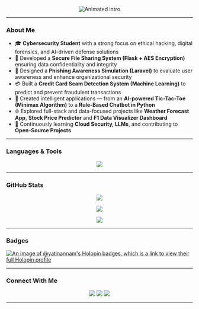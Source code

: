 <p align="center">
  <img src="https://readme-typing-svg.demolab.com?font=Fira+Code&size=35&pause=1000&duration=4000&center=true&vCenter=true&width=600&lines=Hey+there,+I'm+Yatin!;Cybersecurity+Enthusiast;Tech+Explorer;Aspiring+Ethical+Hacker&color=20E4C7%2CF20CE0%2CFFA500%2C00FFFF" alt="Animated intro" />
</p>

---

### About Me  

- 🎓 **Cybersecurity Student** with a strong focus on ethical hacking, digital forensics, and AI-driven defense solutions   
- 🔐 Developed a **Secure File Sharing System (Flask + AES Encryption)** ensuring data confidentiality and integrity  
- 🧠 Designed a **Phishing Awareness Simulation (Laravel)** to evaluate user awareness and enhance organizational security
- 💳 Built a **Credit Card Scam Detection System (Machine Learning)** to predict and prevent fraudulent transactions 
- 🤖 Created intelligent applications — from an **AI-powered Tic-Tac-Toe (Minimax Algorithm)** to a **Rule-Based Chatbot in Python**  
- 🌐 Explored full-stack and data-focused projects like **Weather Forecast App**, **Stock Price Predictor** and **F1 Data Visualizer Dashboard**  
- 🚀 Continuously learning **Cloud Security, LLMs**, and contributing to **Open-Source Projects**  

---

### Languages & Tools

<p align="center">
  <img src="https://skillicons.dev/icons?i=c,cpp,java,python,javascript,php,html,css,react,nodejs,flask,mysql,git,github,docker,linux,vscode,tensorflow,pytorch,threejs,mongodb,vite,&perline=4" />
</p>

---

### GitHub Stats

<p align="center">
  <img src="https://github-readme-stats.vercel.app/api?username=yatinannam&show_icons=true&theme=radical" />
</p>

<p align="center">
  <img src="https://github-readme-streak-stats.herokuapp.com?user=yatinannam&theme=radical" />
</p>

<p align="center">
  <img src="https://github-profile-summary-cards.vercel.app/api/cards/profile-details?username=yatinannam&theme=radical" />
</p>

---

### Badges

[![An image of @yatinannam's Holopin badges, which is a link to view their full Holopin profile](https://holopin.me/yatinannam)](https://holopin.io/@yatinannam#)

---

### Connect With Me

<p align="center">
  <a href="mailto:ninjayatin@gmail.com"><img src="https://img.shields.io/badge/Email-D14836?style=for-the-badge&logo=gmail&logoColor=white" /></a>
  <a href="https://github.com/yatinannam"><img src="https://img.shields.io/badge/GitHub-181717?style=for-the-badge&logo=github&logoColor=white" /></a>
  <a href="https://www.linkedin.com/in/yatinannam/"><img src="https://img.shields.io/badge/LinkedIn-0A66C2?style=for-the-badge&logo=linkedin&logoColor=white" /></a>
</p>

---
